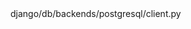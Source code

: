 <change>
<file change-number-for-this-file="1">django/db/backends/postgresql/client.py</file>
<original line-count="12" no-ellipsis="true"><![CDATA[
        if port:
            args += ["-p", str(port)]
        args.extend(parameters)  # Point of modification: Moved upwards
        if dbname:
            args += [dbname]
]]></original>
<modified line-count="12" no-ellipsis="true"><![CDATA[
        if port:
            args += ["-p", str(port)]
        if dbname:
            args += [dbname]
        args.extend(parameters)  # Point of modification: Moved downwards
]]></modified>
</change>